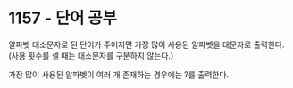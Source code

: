 # 1157 - 단어 공부

알파벳 대소문자로 된 단어가 주어지면 가장 많이 사용된 알파벳을 대문자로 출력한다. (사용 횟수를 셀 때는 대소문자를 구분하지 않는다.)

가장 많이 사용된 알파벳이 여러 개 존재하는 경우에는 ?를 출력한다.
